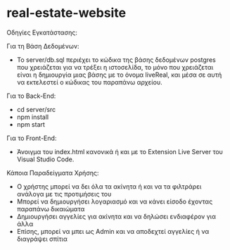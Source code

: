 # real-estate-website

Οδηγίες Εγκατάστασης:

Για τη Βάση Δεδομένων:

- Το server/db.sql περιέχει το κώδικα της βάσης δεδομένων postgres που χρειάζεται για να τρέξει η ιστοσελίδα, το μόνο που χρειάζεται είναι η δημιουργία μιας βάσης με το όνομα liveReal, και μέσα σε αυτή να εκτελεστεί ο κώδικας του παραπάνω αρχείου.

Για το Back-End:

- cd server/src
- npm install
- npm start

Για το Front-End:

- Άνοιγμα του index.html κανονικά ή και με το Extension Live Server του Visual Studio Code.

Κάποια Παραδείγματα Χρήσης:

- Ο χρήστης μπορεί να δει όλα τα ακίνητα ή και να τα φιλτράρει ανάλογα με τις προτιμήσεις του
- Μπορεί να δημιουργήσει λογαριασμό και να κάνει είσοδο έχοντας παραπάνω δικαιώματα
- Δημιουργήσει αγγελίες για ακίνητα και να δηλώσει ενδιαφέρον για άλλα
- Επίσης, μπορεί να μπει ως Admin και να αποδεχτεί αγγελίες ή να διαγράψει σπίτια
